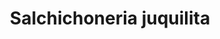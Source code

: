 ---
title: "Salchichoneria juquilita"
url: /cholula-de-rivadavia/salchichoneria-juquilita/
shop: comodidad
---